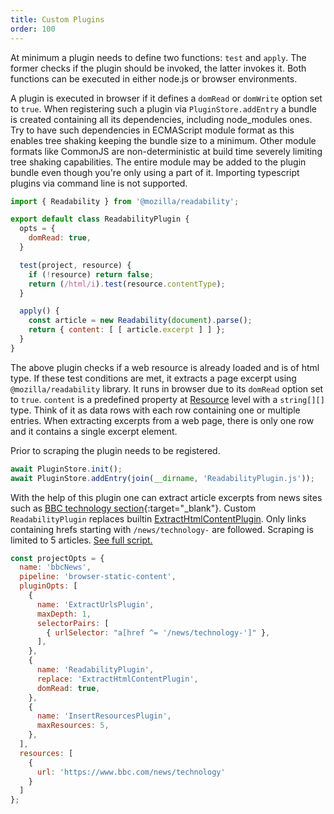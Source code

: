```yaml
---
title: Custom Plugins
order: 100
---
```

At minimum a plugin needs to define two functions: `test` and `apply`. The former checks if the plugin should be invoked, the latter invokes it. Both functions can be executed in either node.js or browser environments.

A plugin is executed in browser if it defines a `domRead` or `domWrite` option set to `true`. When registering such a plugin via `PluginStore.addEntry` a bundle is created containing all its dependencies, including node_modules ones. Try to have such dependencies in ECMAScript module format as this enables tree shaking keeping the bundle size to a minimum. Other module formats like CommonJS are non-deterministic at build time severely limiting tree shaking capabilities. The entire module may be added to the plugin bundle even though you're only using a part of it. Importing typescript plugins via command line is not supported.

```js
import { Readability } from '@mozilla/readability';

export default class ReadabilityPlugin {
  opts = {
    domRead: true,
  }

  test(project, resource) {
    if (!resource) return false;
    return (/html/i).test(resource.contentType);
  }

  apply() {
    const article = new Readability(document).parse();
    return { content: [ [ article.excerpt ] ] };
  }
}
```
The above plugin checks if a web resource is already loaded and is of html type. If these test conditions are met, it extracts a page excerpt using `@mozilla/readability` library. It runs in browser due to its `domRead` option set to `true`. `content` is a predefined property at [Resource](storage.html) level with a `string[][]` type. Think of it as data rows with each row containing one or multiple entries. When extracting excerpts from a web page, there is only one row and it contains a single excerpt element.

Prior to scraping the plugin needs to be registered.
```js
await PluginStore.init();
await PluginStore.addEntry(join(__dirname, 'ReadabilityPlugin.js'));
```

With the help of this plugin one can extract article excerpts from news sites such as [BBC technology section](https://www.bbc.com/news/technology){:target="_blank"}. Custom `ReadabilityPlugin` replaces builtin [ExtractHtmlContentPlugin](plugins.html#extract-html-content-plugin). Only links containing hrefs starting with `/news/technology-` are followed. Scraping is limited to 5 articles. [See full script.](https://github.com/get-set-fetch/scraper/blob/main/examples/article-excerpts/article-excerpts.ts)
```js
const projectOpts = {
  name: 'bbcNews',
  pipeline: 'browser-static-content',
  pluginOpts: [
    {
      name: 'ExtractUrlsPlugin',
      maxDepth: 1,
      selectorPairs: [
        { urlSelector: "a[href ^= '/news/technology-']" },
      ],
    },
    {
      name: 'ReadabilityPlugin',
      replace: 'ExtractHtmlContentPlugin',
      domRead: true,
    },
    {
      name: 'InsertResourcesPlugin',
      maxResources: 5,
    },
  ],
  resources: [
    {
      url: 'https://www.bbc.com/news/technology'
    }
  ]
};
```